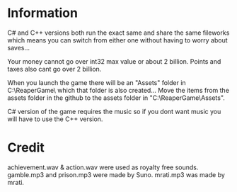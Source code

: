 # Information
C# and C++ versions both run the exact same and share the same fileworks which means you can switch from either one without having to worry about saves...

Your money cannot go over int32 max value or about 2 billion.
Points and taxes also cant go over 2 billion.

When you launch the game there will be an "Assets" folder in C:\ReaperGame\ which that folder is also created...
Move the items from the assets folder in the github to the assets folder in "C:\ReaperGame\Assets".

C# version of the game requires the music so if you dont want music you will have to use the C++ version.

# Credit
achievement.wav & action.wav were used as royalty free sounds.
gamble.mp3 and prison.mp3 were made by Suno.
mrati.mp3 was made by mrati.